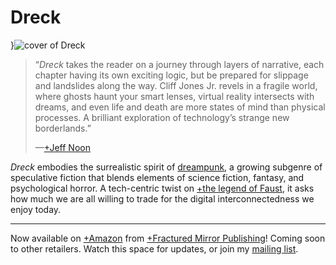# Dreck

}![cover of Dreck](covers/dreck)

> “*Dreck* takes the reader on a journey through layers of narrative, each chapter having its own exciting logic, but be prepared for slippage and landslides along the way. Cliff Jones Jr. revels in a fragile world, where ghosts haunt your smart lenses, virtual reality intersects with dreams, and even life and death are more states of mind than physical processes. A brilliant exploration of technology’s strange new borderlands.”<footer>—[+Jeff Noon](https://en.wikipedia.org/wiki/Jeff_Noon)</footer>

*Dreck* embodies the surrealistic spirit of [dreampunk](/dreampunk), a growing subgenre of speculative fiction that blends elements of science fiction, fantasy, and psychological horror. A tech-centric twist on [+the legend of Faust](https://en.wikipedia.org/wiki/Faust), it asks how much we are all willing to trade for the digital interconnectedness we enjoy today.

---

Now available on [+Amazon](https://www.amazon.com/dp/B0C7T7V5HV) from [+Fractured Mirror Publishing](https://www.fracturedmirrorpublishing.com/)! Coming soon to other retailers. Watch this space for updates, or join my [mailing list](https://cliffjones.substack.com/).
